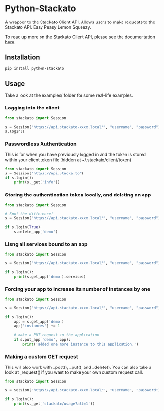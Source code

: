 Python-Stackato
===============

A wrapper to the Stackato Client API. Allows users to make requests to the Stackato API. Easy Peasy Lemon Squeezy.

To read up more on the Stackato Client API, please see the documentation [here](http://docs.stackato.com/api/client.html).

## Installation

    pip install python-stackato

## Usage

Take a look at the examples/ folder for some real-life examples.

### Logging into the client

```python
from stackato import Session

s = Session("https://api.stackato-xxxx.local/", "username", "password")
s.login()
```

### Passwordless Authentication

This is for when you have previously logged in and the token is stored
within your client token file (hidden at ~/.stackato/client/token)

```python
from stackato import Session
s = Session("https://api.stacka.to")
if s.login():
    print(s._get('info'))
```

### Storing the authentication token locally, and deleting an app

```python
from stackato import Session

# Spot the difference!
s = Session("https://api.stackato-xxxx.local/", "username", "password")

if s.login(True):
    s.delete_app('demo')
```

### Lisng all services bound to an app

```python
from stackato import Session

s = Session("https://api.stackato-xxxx.local/", "username", "password")

if s.login():
    print(s.get_app('demo').services)
```

### Forcing your app to increase its number of instances by one

```python
from stackato import Session

s = Session("https://api.stackato-xxxx.local/", "username", "password")

if s.login():
    app = s.get_app('demo')
    app['instances'] += 1
        
    # make a PUT request to the application
    if s.put_app('demo', app):
        print('added one more instance to this application.')
```

### Making a custom GET request

This will also work with _post(), _put(), and _delete(). You can also take a look at _request() if you want to make your own custom request call.

```python
from stackato import Session

s = Session("https://api.stackato-xxxx.local/", "username", "password")

if s.login():
    print(s._get('stackato/usage?all=1'))
```
